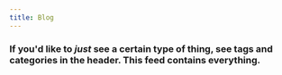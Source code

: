 ```yaml
---
title: Blog
---
```


### If you'd like to _just_ see a certain type of thing, see tags and categories in the header. This feed contains everything.